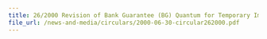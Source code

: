 ```yaml
---
title: 26/2000 Revision of Bank Guarantee (BG) Quantum for Temporary Import for Repairs and other Purposes
file_url: /news-and-media/circulars/2000-06-30-circular262000.pdf
---
```

